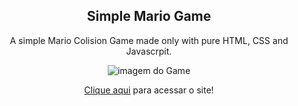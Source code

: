  <div align="center">

  <h2>Simple Mario Game</h2>
  <p>A simple Mario Colision Game made only with pure HTML, CSS and Javascrpit.</p>
  <img src="https://imgur.com/a/JS5sYCY" alt="imagem do Game"> 
  <p><a href="https://joaoalfredoalves.github.io/simpleMarioGame/">Clique aqui</a> para acessar o site!</p>

</div>

